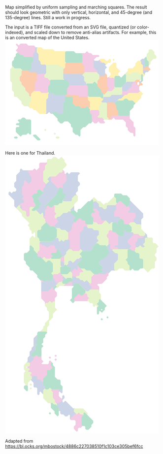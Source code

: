 Map simplified by uniform sampling and marching squares. The result should look geometric with only vertical, horizontal, and 45-degree (and 135-degree) lines. Still a work in progress.

The input is a TIFF file converted from an SVG file, quantized (or color-indexed), and scaled down to remove anti-alias artifacts. For example, this is an converted map of the United States. ![Geometric map of the United States](example-us.png?raw=true)

Here is one for Thailand. ![Geometric map of Thailand](example-th.png?raw=true)

Adapted from https://bl.ocks.org/mbostock/4886c227038510f1c103ce305bef6fcc

